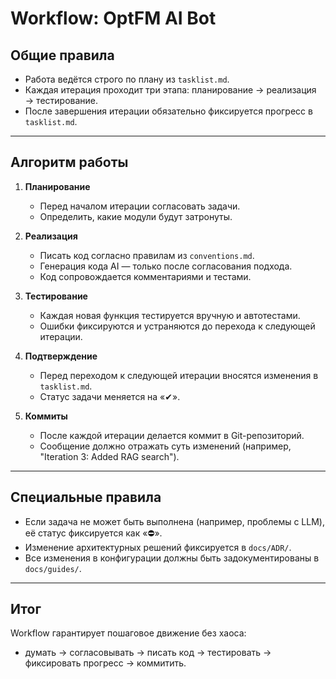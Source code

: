 # Workflow: OptFM AI Bot

## Общие правила
- Работа ведётся строго по плану из `tasklist.md`.
- Каждая итерация проходит три этапа: планирование → реализация → тестирование.
- После завершения итерации обязательно фиксируется прогресс в `tasklist.md`.

---

## Алгоритм работы

1. **Планирование**
   - Перед началом итерации согласовать задачи.
   - Определить, какие модули будут затронуты.

2. **Реализация**
   - Писать код согласно правилам из `conventions.md`.
   - Генерация кода AI — только после согласования подхода.
   - Код сопровождается комментариями и тестами.

3. **Тестирование**
   - Каждая новая функция тестируется вручную и автотестами.
   - Ошибки фиксируются и устраняются до перехода к следующей итерации.

4. **Подтверждение**
   - Перед переходом к следующей итерации вносятся изменения в `tasklist.md`.
   - Статус задачи меняется на «✔».

5. **Коммиты**
   - После каждой итерации делается коммит в Git-репозиторий.
   - Сообщение должно отражать суть изменений (например, "Iteration 3: Added RAG search").

---

## Специальные правила
- Если задача не может быть выполнена (например, проблемы с LLM), её статус фиксируется как «⛔».
- Изменение архитектурных решений фиксируется в `docs/ADR/`.
- Все изменения в конфигурации должны быть задокументированы в `docs/guides/`.

---

## Итог
Workflow гарантирует пошаговое движение без хаоса:  
- думать → согласовывать → писать код → тестировать → фиксировать прогресс → коммитить.
